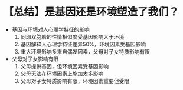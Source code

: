 # 【总结】是基因还是环境塑造了我们？

-   基因与环境对人心理学特征的影响
    1.  同卵双胞胎的性情相似度受基因影响大于环境
    2.  基因解释人心理学特征差异50%，环境因素受基因影响
    3.  重大环境影响多来自偶发因素，父母对子女特质影响有限
-   父母对子女影响有限
    1.  父母提供基因，但环境因素受基因影响
    2.  父母无法在环境因素上施加太多影响
    3.  父母对子女特质影响有限，环境因素重要但受限